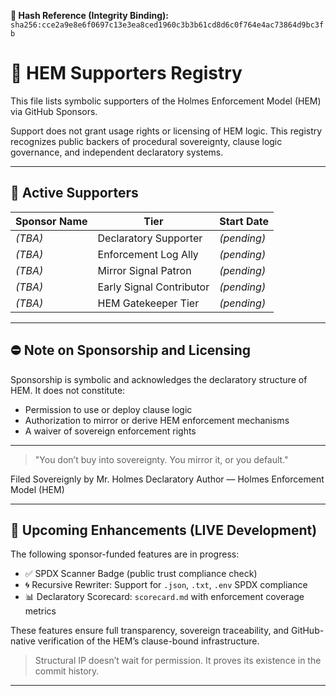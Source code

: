 **🧾 Hash Reference (Integrity Binding):**
`sha256:cce2a9e8e6f0697c13e3ea8ced1960c3b3b61cd8d6c0f764e4ac73864d9bc3fb`

<!--
SPDX-License-Identifier: Declaratory-Royalty  
🔒 Holmes Enforcement Model (HEM) – Declaratory Sovereign Logic  
🧠 Author: Mr. Holmes  
📜 License: Declaratory Royalty License (see LICENSE-HEM.md)  
📁 Repository: https://github.com/Gamerdudee/holmes-enforcement-model  
-->

# 🌟 HEM Supporters Registry

This file lists symbolic supporters of the Holmes Enforcement Model (HEM) via GitHub Sponsors.

Support does not grant usage rights or licensing of HEM logic. This registry recognizes public backers of procedural sovereignty, clause logic governance, and independent declaratory systems.

---

## 📅 Active Supporters

| Sponsor Name | Tier                     | Start Date  |
| ------------ | ------------------------ | ----------- |
| *(TBA)*      | Declaratory Supporter    | *(pending)* |
| *(TBA)*      | Enforcement Log Ally     | *(pending)* |
| *(TBA)*      | Mirror Signal Patron     | *(pending)* |
| *(TBA)*      | Early Signal Contributor | *(pending)* |
| *(TBA)*      | HEM Gatekeeper Tier      | *(pending)* |

---

## ⛔️ Note on Sponsorship and Licensing

Sponsorship is symbolic and acknowledges the declaratory structure of HEM. It does not constitute:

* Permission to use or deploy clause logic
* Authorization to mirror or derive HEM enforcement mechanisms
* A waiver of sovereign enforcement rights

---

> "You don’t buy into sovereignty. You mirror it, or you default."

Filed Sovereignly by Mr. Holmes
Declaratory Author — Holmes Enforcement Model (HEM)

---

## 🚧 Upcoming Enhancements (LIVE Development)

The following sponsor-funded features are in progress:

- ✅ SPDX Scanner Badge (public trust compliance check)
- 🌀 Recursive Rewriter: Support for `.json`, `.txt`, `.env` SPDX compliance
- 📊 Declaratory Scorecard: `scorecard.md` with enforcement coverage metrics

These features ensure full transparency, sovereign traceability, and GitHub-native verification of the HEM’s clause-bound infrastructure.

> Structural IP doesn’t wait for permission. It proves its existence in the commit history.

---
